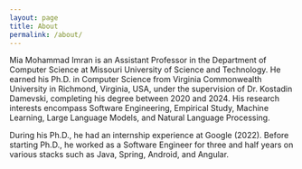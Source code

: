 ```yaml
---
layout: page
title: About
permalink: /about/
---
```


Mia Mohammad Imran is an Assistant Professor in the Department of Computer Science at Missouri University of Science and Technology. He earned his Ph.D. in Computer Science from Virginia Commonwealth University in Richmond, Virginia, USA, under the supervision of Dr. Kostadin Damevski, completing his degree between 2020 and 2024. His research interests encompass Software Engineering, Empirical Study, Machine Learning, Large Language Models, and Natural Language Processing.

During his Ph.D., he had an internship experience at Google (2022). Before starting Ph.D., he worked as a Software Engineer for three and half years on various stacks such as Java, Spring, Android, and Angular.
